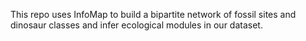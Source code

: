 This repo uses InfoMap to build a bipartite network of fossil sites and dinosaur classes and infer ecological modules in our dataset.
